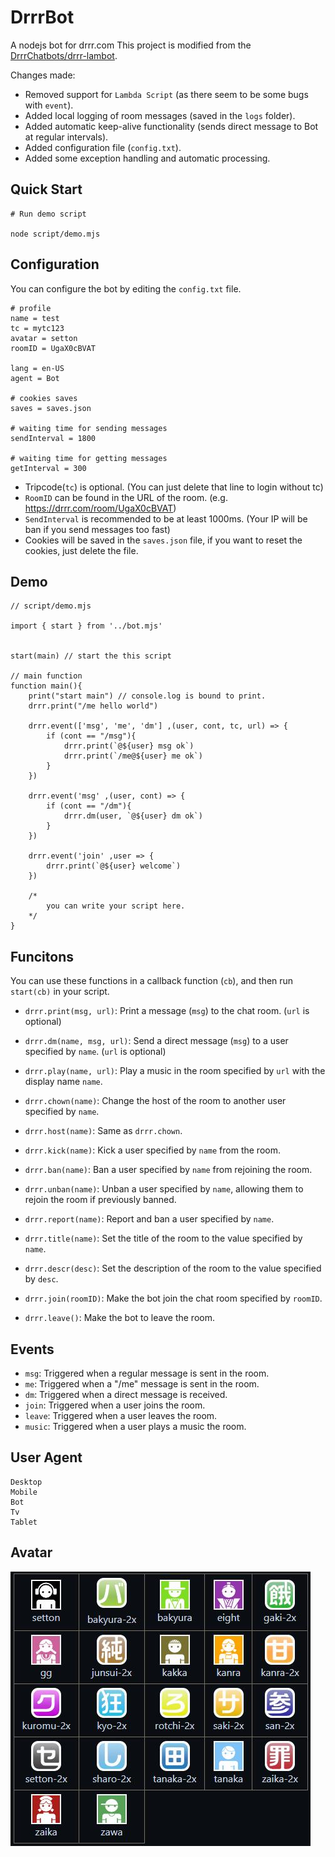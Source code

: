 # DrrrBot

A nodejs bot for drrr.com
This project is modified from the [DrrrChatbots/drrr-lambot](https://github.com/DrrrChatbots/drrr-lambot).

Changes made:
* Removed support for `Lambda Script` (as there seem to be some bugs with `event`).
* Added local logging of room messages (saved in the `logs` folder).
* Added automatic keep-alive functionality (sends direct message to Bot at regular intervals).
* Added configuration file (`config.txt`).
* Added some exception handling and automatic processing.



## Quick Start
```
# Run demo script

node script/demo.mjs
```



## Configuration
You can configure the bot by editing the `config.txt` file.

```
# profile
name = test
tc = mytc123
avatar = setton
roomID = UgaX0cBVAT

lang = en-US
agent = Bot

# cookies saves
saves = saves.json

# waiting time for sending messages
sendInterval = 1800

# waiting time for getting messages
getInterval = 300
```
* Tripcode(`tc`) is optional. (You can just delete that line to login without tc)
* `RoomID` can be found in the URL of the room. (e.g. https://drrr.com/room/UgaX0cBVAT)
* `SendInterval` is recommended to be at least 1000ms. (Your IP will be ban if you send messages too fast)
* Cookies will be saved in the `saves.json` file, if you want to reset the cookies, just delete the file.


## Demo

```nodejs
// script/demo.mjs

import { start } from '../bot.mjs'


start(main) // start the this script

// main function
function main(){
    print("start main") // console.log is bound to print.
    drrr.print("/me hello world")

    drrr.event(['msg', 'me', 'dm'] ,(user, cont, tc, url) => {
        if (cont == "/msg"){
            drrr.print(`@${user} msg ok`)
            drrr.print(`/me@${user} me ok`)
        }
    })

    drrr.event('msg' ,(user, cont) => {
        if (cont == "/dm"){
            drrr.dm(user, `@${user} dm ok`)
        }
    })

    drrr.event('join' ,user => {
        drrr.print(`@${user} welcome`)
    })

    /*
        you can write your script here.
    */
}
```


## Funcitons
You can use these functions in a callback function (`cb`), and then run `start(cb)` in your script.

* `drrr.print(msg, url)`: Print a message (`msg`) to the chat room. (`url` is optional)

* `drrr.dm(name, msg, url)`: Send a direct message (`msg`) to a user specified by `name`. (`url` is optional)

* `drrr.play(name, url)`: Play a music in the room specified by `url` with the display name `name`.

* `drrr.chown(name)`: Change the host of the room to  another user specified by `name`.

* `drrr.host(name)`: Same as `drrr.chown`.

* `drrr.kick(name)`: Kick a user specified by `name` from the room.

* `drrr.ban(name)`: Ban a user specified by `name` from rejoining the room.

* `drrr.unban(name)`: Unban a user specified by `name`, allowing them to rejoin the room if previously banned.

* `drrr.report(name)`: Report and ban a user specified by `name`.

* `drrr.title(name)`: Set the title of the room to the value specified by `name`.

*  `drrr.descr(desc)`: Set the description of the room to the value specified by `desc`.

* `drrr.join(roomID)`: Make the bot join the chat room specified by `roomID`.

* `drrr.leave()`: Make the bot to leave the room.

## Events
* `msg`: Triggered when a regular message is sent in the room.
* `me`: Triggered when a "/me" message is sent in the room.
* `dm`: Triggered when a direct message is received.
* `join`: Triggered when a user joins the room.
* `leave`: Triggered when a user leaves the room.
* `music`: Triggered when a user plays a music the room.

## User Agent
```
Desktop
Mobile
Bot
Tv
Tablet
```


## Avatar
![Avatar](avatar.jpg)



